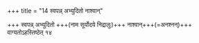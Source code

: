 +++
title = "14 स्वपन्न् अभ्युदितो नाश्वान्"

+++
स्वपन्न् अभ्युदितो +++(नाम सूर्योदये निद्रालुः)+++ नाश्वान्+++(=अनश्नन्)+++ वाग्यतोऽहस्तिष्ठेत् १४